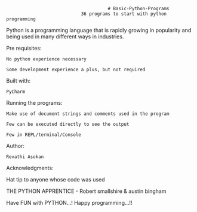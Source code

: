                                           # Basic-Python-Programs
                                36 programs to start with python programming

Python is a programming language that is rapidly growing in popularity and being used in many different ways in industries.

Pre requisites:

    No python experience necessary
    
    Some development experience a plus, but not required
    

Built with:

    PyCharm

Running the programs:

    Make use of document strings and comments used in the program
    
    Few can be executed directly to see the output
    
    Few in REPL/terminal/Console
    
    
Author:

    Revathi Asokan


Acknowledgments:

  Hat tip to anyone whose code was used
  
  THE PYTHON APPRENTICE - Robert smallshire & austin bingham


Have FUN with PYTHON...! Happy programming...!!
